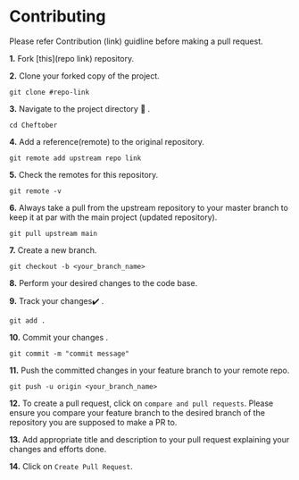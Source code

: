 # Contributing

Please refer Contribution (link) guidline before making a pull request.
<br>


**1.**  Fork [this](repo link) repository.

**2.**  Clone your forked copy of the project.

```
git clone #repo-link
```

**3.** Navigate to the project directory :file_folder: .

```
cd Cheftober
```

**4.** Add a reference(remote) to the original repository.

```
git remote add upstream repo link
```

**5.** Check the remotes for this repository.
```
git remote -v
```

**6.** Always take a pull from the upstream repository to your master branch to keep it at par with the main project (updated repository).

```
git pull upstream main
```

**7.** Create a new branch.

```
git checkout -b <your_branch_name>
```

**8.** Perform your desired changes to the code base.


**9.** Track your changes:heavy_check_mark: .

```
git add .
```

**10.** Commit your changes .

```
git commit -m "commit message"
```

**11.** Push the committed changes in your feature branch to your remote repo.
```
git push -u origin <your_branch_name>
```

**12.** To create a pull request, click on `compare and pull requests`. Please ensure you compare your feature branch to the desired branch of the repository you are supposed to make a PR to.


**13.** Add appropriate title and description to your pull request explaining your changes and efforts done.


**14.** Click on `Create Pull Request`.

